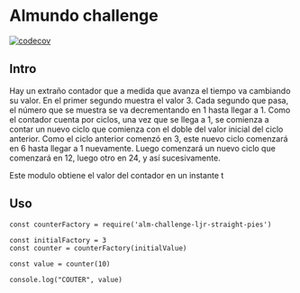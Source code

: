 # Almundo challenge

[![codecov](https://codecov.io/gh/lucianorusso/alm-challenge-ljr-straight-pies/branch/master/graph/badge.svg)](https://codecov.io/gh/lucianorusso/alm-challenge-ljr-straight-pies)

## Intro

Hay un extraño contador que a medida que avanza el tiempo va cambiando su valor. En el primer segundo muestra el valor 3. Cada segundo que pasa, el número que se muestra se va decrementando en 1 hasta llegar a 1. Como el contador cuenta por ciclos, una vez que se llega a 1, se comienza a contar un nuevo ciclo que comienza con el doble del valor inicial del ciclo anterior. Como el ciclo anterior comenzó en 3, este nuevo ciclo comenzará en 6 hasta llegar a 1 nuevamente. Luego comenzará un nuevo ciclo que comenzará en 12, luego otro en 24, y así sucesivamente.

Este modulo obtiene el valor del contador en un instante t

## Uso

```javacript
const counterFactory = require('alm-challenge-ljr-straight-pies')

const initialFactory = 3
const counter = counterFactory(initialValue)

const value = counter(10)

console.log("COUTER", value)
```
